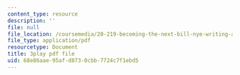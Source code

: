 ```yaml
---
content_type: resource
description: ''
file: null
file_location: /coursemedia/20-219-becoming-the-next-bill-nye-writing-and-hosting-the-educational-show-january-iap-2015/68e86aae95afd8730cbb7724c7f1ebd5_iR6FUYCNi5A.pdf
file_type: application/pdf
resourcetype: Document
title: 3play pdf file
uid: 68e86aae-95af-d873-0cbb-7724c7f1ebd5
---
```

